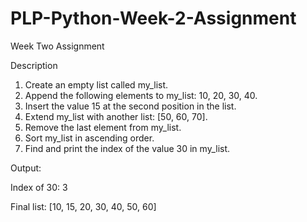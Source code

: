 # PLP-Python-Week-2-Assignment

Week Two Assignment

Description
1. Create an empty list called my_list.
2. Append the following elements to my_list: 10, 20, 30, 40.
3. Insert the value 15 at the second position in the list.
4. Extend my_list with another list: [50, 60, 70].
5. Remove the last element from my_list.
6. Sort my_list in ascending order.
7. Find and print the index of the value 30 in my_list.


Output:

Index of 30: 3

Final list: [10, 15, 20, 30, 40, 50, 60]

